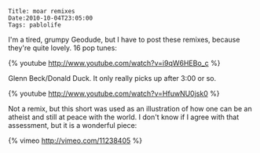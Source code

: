     Title: moar remixes
    Date:2010-10-04T23:05:00
    Tags: pablolife

I'm a tired, grumpy Geodude, but I have to post these remixes, because they're 
quite lovely.  16 pop tunes:

{% youtube http://www.youtube.com/watch?v=i9qW6HEBo_c %}

Glenn Beck/Donald Duck. It only really picks up after 3:00 or so.

{% youtube http://www.youtube.com/watch?v=HfuwNU0jsk0 %}

Not a remix, but this short was used as an illustration of how one can be an
atheist and still at peace with the world. I don't know if I agree with that
assessment, but it is a wonderful piece:

{% vimeo http://vimeo.com/11238405 %}
